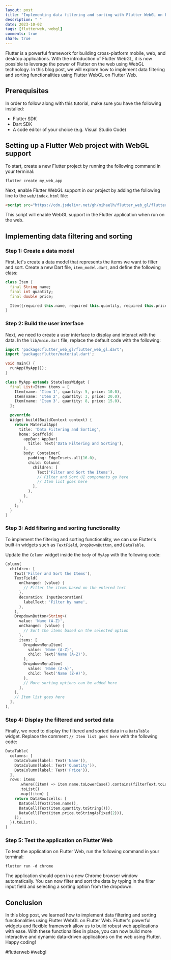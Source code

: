 ```yaml
---
layout: post
title: "Implementing data filtering and sorting with Flutter WebGL on Flutter Web"
description: " "
date: 2023-10-02
tags: [flutterweb, webgl]
comments: true
share: true
---
```


Flutter is a powerful framework for building cross-platform mobile, web, and desktop applications. With the introduction of Flutter WebGL, it is now possible to leverage the power of Flutter on the web using WebGL technology. In this blog post, we will explore how to implement data filtering and sorting functionalities using Flutter WebGL on Flutter Web.

## Prerequisites
In order to follow along with this tutorial, make sure you have the following installed:
- Flutter SDK
- Dart SDK
- A code editor of your choice (e.g. Visual Studio Code)

## Setting up a Flutter Web project with WebGL support
To start, create a new Flutter project by running the following command in your terminal:

```
flutter create my_web_app
```

Next, enable Flutter WebGL support in our project by adding the following line to the `web/index.html` file:

```html
<script src="https://cdn.jsdelivr.net/gh/mihaelh/flutter_web_gl/flutter_web_gl.js"></script>
```

This script will enable WebGL support in the Flutter application when run on the web.

## Implementing data filtering and sorting

### Step 1: Create a data model
First, let's create a data model that represents the items we want to filter and sort. Create a new Dart file, `item_model.dart`, and define the following class:

```dart
class Item {
  final String name;
  final int quantity;
  final double price;

  Item({required this.name, required this.quantity, required this.price});
}
```

### Step 2: Build the user interface
Next, we need to create a user interface to display and interact with the data. In the `lib/main.dart` file, replace the default code with the following:

```dart
import 'package:flutter_web_gl/flutter_web_gl.dart';
import 'package:flutter/material.dart';

void main() {
  runApp(MyApp());
}

class MyApp extends StatelessWidget {
  final List<Item> items = [
    Item(name: 'Item 1', quantity: 5, price: 10.0),
    Item(name: 'Item 2', quantity: 3, price: 20.0),
    Item(name: 'Item 3', quantity: 8, price: 15.0),
  ];

  @override
  Widget build(BuildContext context) {
    return MaterialApp(
      title: 'Data Filtering and Sorting',
      home: Scaffold(
        appBar: AppBar(
          title: Text('Data Filtering and Sorting'),
        ),
        body: Container(
          padding: EdgeInsets.all(16.0),
          child: Column(
            children: [
              Text('Filter and Sort the Items'),
              // Filter and Sort UI components go here
              // Item list goes here
            ],
          ),
        ),
      ),
    );
  }
}
```

### Step 3: Add filtering and sorting functionality
To implement the filtering and sorting functionality, we can use Flutter's built-in widgets such as `TextField`, `DropDownButton`, and `DataTable`.

Update the `Column` widget inside the `body` of `MyApp` with the following code:

```dart
Column(
  children: [
    Text('Filter and Sort the Items'),
    TextField(
      onChanged: (value) {
        // Filter the items based on the entered text
      },
      decoration: InputDecoration(
        labelText: 'Filter by name',
      ),
    ),
    DropdownButton<String>(
      value: 'Name (A-Z)',
      onChanged: (value) {
        // Sort the items based on the selected option
      },
      items: [
        DropdownMenuItem(
          value: 'Name (A-Z)',
          child: Text('Name (A-Z)'),
        ),
        DropdownMenuItem(
          value: 'Name (Z-A)',
          child: Text('Name (Z-A)'),
        ),
        // More sorting options can be added here
      ],
    ),
    // Item list goes here
  ],
),
```

### Step 4: Display the filtered and sorted data
Finally, we need to display the filtered and sorted data in a `DataTable` widget. Replace the comment `// Item list goes here` with the following code:

```dart
DataTable(
  columns: [
    DataColumn(label: Text('Name')),
    DataColumn(label: Text('Quantity')),
    DataColumn(label: Text('Price')),
  ],
  rows: items
      .where((item) => item.name.toLowerCase().contains(filterText.toLowerCase()))
      .toList()
      .map((item) {
    return DataRow(cells: [
      DataCell(Text(item.name)),
      DataCell(Text(item.quantity.toString())),
      DataCell(Text(item.price.toStringAsFixed(2))),
    ]);
  }).toList(),
)
```

### Step 5: Test the application on Flutter Web
To test the application on Flutter Web, run the following command in your terminal:

```
flutter run -d chrome
```

The application should open in a new Chrome browser window automatically. You can now filter and sort the data by typing in the filter input field and selecting a sorting option from the dropdown.

## Conclusion
In this blog post, we learned how to implement data filtering and sorting functionalities using Flutter WebGL on Flutter Web. Flutter's powerful widgets and flexible framework allow us to build robust web applications with ease. With these functionalities in place, you can now build more interactive and dynamic data-driven applications on the web using Flutter. Happy coding!

#flutterweb #webgl